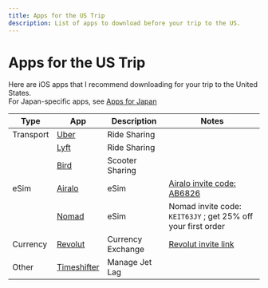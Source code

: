```yaml
---
title: Apps for the US Trip
description: List of apps to download before your trip to the US.
---
```


# Apps for the US Trip

Here are iOS apps that I recommend downloading for your trip to the United States.  
For Japan-specific apps, see [Apps for Japan](../guides/general/apps.md)

| Type      | App             | Description       | Notes                                                        |
| --------- | --------------- | ----------------- | ------------------------------------------------------------ |
| Transport | [Uber][]        | Ride Sharing      |                                                              |
|           | [Lyft][]        | Ride Sharing      |                                                              |
|           | [Bird][]        | Scooter Sharing   |                                                              |
| eSim      | [Airalo][]      | eSim              | [Airalo invite code: AB6826][]                               |
|           | [Nomad][]       | eSim              | Nomad invite code: `KEIT63JY` ; get 25% off your first order |
| Currency  | [Revolut][]     | Currency Exchange | [Revolut invite link][]                                      |
| Other     | [Timeshifter][] | Manage Jet Lag    |                                                              |

[Uber]: https://apps.apple.com/app/id368677368
[Lyft]: https://apps.apple.com/app/id529379082
[Bird]: https://apps.apple.com/app/id1260842311
[Airalo]: https://apps.apple.com/app/id1475911720
[Nomad]: https://apps.apple.com/app/id1521602300
[Revolut]: https://apps.apple.com/app/id932493382
[Timeshifter]: https://apps.apple.com/app/id1380684374
[Revolut invite link]: https://revolut.com/referral/?referral-code=genjikw45!FEB1-24-AR-JP
[Airalo invite code: AB6826]: https://ref.airalo.com/DB2m
